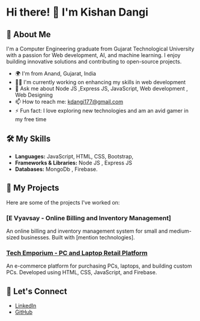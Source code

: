 # Hi there! 👋 I'm Kishan Dangi

## 🚀 About Me
I'm a Computer Engineering graduate from Gujarat Technological University with a passion for Web development, AI, and machine learning. I enjoy building innovative solutions and contributing to open-source projects.

- 🌍 I'm from Anand, Gujarat, India
- 👨‍💻 I'm currently working on enhancing my skills in web development
- 💬 Ask me about Node JS ,Express JS, JavaScript, Web development , Web Designing
- 📫 How to reach me: [kdangi177@gmail.com](mailto:kdangi177@gmail.com)
- ⚡ Fun fact: I love exploring new technologies and am an avid gamer in my free time

## 🛠️ My Skills
- **Languages:** JavaScript, HTML, CSS, Bootstrap, 
- **Frameworks & Libraries:** Node JS , Express JS
- **Databases:** MongoDb , Firebase.


## 📝 My Projects
Here are some of the projects I've worked on:

### [E Vyavsay - Online Billing and Inventory Management]
An online billing and inventory management system for small and medium-sized businesses. Built with [mention technologies].

### [Tech Emporium - PC and Laptop Retail Platform](https://github.com/yourusername/tech-emporium)
An e-commerce platform for purchasing PCs, laptops, and building custom PCs. Developed using HTML, CSS, JavaScript, and Firebase.


## 🔗 Let's Connect
- [LinkedIn](http://www.linkedin.com/in/kishan-dangi-9b1875277)
- [GitHub](https://github.com/Kishan-Dangi)


<!---
Kishan-Dangi/Kishan-Dangi is a ✨ special ✨ repository because its `README.md` (this file) appears on your GitHub profile.
You can click the Preview link to take a look at your changes.
--->
